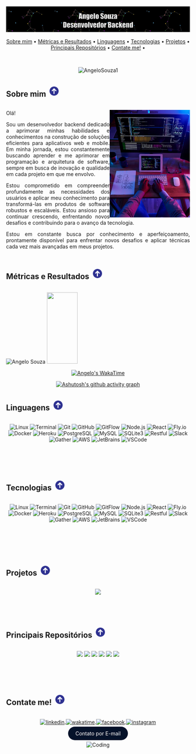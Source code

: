 <a name="top"></a>
<p align="center">
  <img src="https://github.com/AngeloSouza1/tmp/raw/main/capa.gif" alt="Descrição da imagem">
</p>

<div>
<p align="center">
 <a href="#sobre-Mim">Sobre mim</a> •
 <a href="#metricas-e-resultados">Métricas e Resultados</a> • 
 <a href="#linguagens">Linguagens</a> • 
 <a href="#tecnologias">Tecnologias</a> • 
 <a href="#projetos">Projetos</a> • 
 <a href="#principais-repositorios">Principais Repositórios</a> • 
 <a href="#contato">Contate me!</a> • 
</div>

<br>
<p align="center">
  <img src="https://komarev.com/ghpvc/?username=AngeloSouza1&label=Profile%20views&color=0e75b6&style=flat" alt="AngeloSouza1" width="145" />
</p>



<div style="display: flex; align-items: center;">
  <h2 id=sobre-mim" style="margin-right: 10px;">Sobre mim</h2>
  <a href="#top">
    <img src="https://github.com/AngeloSouza1/tmp/blob/main/seta-para-cima.png" alt="Seta para cima" width="25">
  </a>
</div>
<p>



<div style="text-align: justify;">
<img align="right" alt="Coding" width="220" src="https://github.com/AngeloSouza1/tmp/blob/main/Vista.jpg" >
  Olá!

Sou um desenvolvedor backend dedicado a aprimorar minhas habilidades e conhecimentos na construção de soluções eficientes para aplicativos web e mobile. Em minha jornada, estou constantemente buscando aprender e me aprimorar em programação e arquitetura de software, sempre em busca de inovação e qualidade em cada projeto em que me envolvo.

Estou comprometido em compreender profundamente as necessidades dos usuários e aplicar meu conhecimento para transformá-las em produtos de software robustos e escaláveis. Estou ansioso para continuar crescendo, enfrentando novos desafios e contribuindo para o avanço da tecnologia.

Estou em constante busca por conhecimento e aperfeiçoamento, prontamente disponível para enfrentar novos desafios e aplicar técnicas cada vez mais avançadas
em meus projetos.


</div>
<br>
<div style="display: flex; align-items: center;">
  <h2 id="metricas-e-resultados" style="margin-right: 10px;">Métricas e Resultados</h2>
  <a href="#top">
    <img src="https://github.com/AngeloSouza1/tmp/blob/main/seta-para-cima.png" alt="Seta para cima" width="25">
  </a>
</div>
<p>
<div style="text-align: center;">
<div align="left">  
  <img width="55%" height="195px" src="https://github-readme-stats.vercel.app/api?username=AngeloSouza1&show_icons=true&count_private=true&hide_border=true&title_color=00bfbf&icon_color=00bfbf&text_color=c9d1d9&bg_color=000000" alt="Angelo Souza" /> 
  <img width="41%" height="195px" src="https://github-readme-stats.vercel.app/api/top-langs/?username=AngeloSouza1&layout=compact&hide_border=true&title_color=00bfbf&text_color=00bfbf&bg_color=000000" />
</div>
<p align="center">
    <a href="https://wakatime.com/@AAFS1981">
        <img width="50%" height="295px" src="https://github-readme-stats.vercel.app/api/wakatime?username=AAFS1981&layout=compact&bg_color=000000&text_color=ffffff&title_color=ffffff" alt="Angelo's WakaTime">
    </a>


[![Ashutosh's github activity graph](https://github-readme-activity-graph.vercel.app/graph?username=angelosouza1&bg_color=000000&color=15e5a6&line=07e9a5&point=0a855c&area=true&hide_border=true)](https://github.com/ashutosh00710/github-readme-activity-graph)


<div style="display: flex; align-items: center;">
  <h2 id="linguagens" style="margin-right: 10px;">Linguagens</h2>
  <a href="#top">
    <img src="https://github.com/AngeloSouza1/tmp/blob/main/seta-para-cima.png" alt="Seta para cima" width="25">
  </a>
</div>
<p>
  
![Linux](https://img.shields.io/badge/-Linux-1976d2?&logo=Linux&logoColor=FCC624)
![Terminal](https://img.shields.io/badge/-Terminal-388e3c?&logo=Linux&logoColor=white)
![Git](https://img.shields.io/badge/-Git-8e24aa?&logo=Git&logoColor=white)
![GitHub](https://img.shields.io/badge/-GitHub-616161?&logo=GitHub&logoColor=white)
![GitFlow](https://img.shields.io/badge/-GitFlow-8e24aa?&logo=Git&logoColor=white)
![Node.js](https://img.shields.io/badge/-Node.js-388e3c?&logo=node.js&logoColor=white)
![React](https://img.shields.io/badge/-React-1976d2?&logo=React&logoColor=white)
![Fly.io](https://img.shields.io/badge/-Fly.io-f57c00?&logo=Fly.io&logoColor=F90)
![Docker](https://img.shields.io/badge/-Docker-039be5?&logo=Docker&logoColor=white)
![Heroku](https://img.shields.io/badge/-Heroku-512da8?&logo=Heroku&logoColor=white)
![PostgreSQL](https://img.shields.io/badge/-PostgreSQL-009688?&logo=PostgreSQL&logoColor=white)
![MySQL](https://img.shields.io/badge/-MySQL-3949ab?&logo=MySQL&logoColor=white)
![SQLite3](https://img.shields.io/badge/-SQLite3-1a237e?&logo=SQLite&logoColor=white)
![Restful](https://img.shields.io/badge/-Restful-616161?&logo=restful&logoColor=white)
![Slack](https://img.shields.io/badge/-Slack-4a148c?&logo=Slack&logoColor=white)
![Gather](https://img.shields.io/badge/-Gather-007acc?&logo=Gather&logoColor=white)
![AWS](https://img.shields.io/badge/-AWS-37474f?&logo=Amazon-AWS&logoColor=white)
![JetBrains](https://img.shields.io/badge/-JetBrains-212121?&logo=JetBrains&logoColor=white)
![VSCode](https://img.shields.io/badge/-VSCode-0288d1?&logo=Visual-Studio-Code&logoColor=white) 

<br>
<br>
<br>
<br>








<div style="display: flex; align-items: center;">
  <h2 id="tecnologias" style="margin-right: 10px;">Tecnologias</h2>
  <a href="#top">
    <img src="https://github.com/AngeloSouza1/tmp/blob/main/seta-para-cima.png" alt="Seta para cima" width="25">
  </a>
</div>
<p>
  
![Linux](https://img.shields.io/badge/-Linux-1976d2?&logo=Linux&logoColor=1976d2)
![Terminal](https://img.shields.io/badge/-Terminal-388e3c?&logo=Linux&logoColor=388e3c)
![Git](https://img.shields.io/badge/-Git-8e24aa?&logo=Git&logoColor=8e24aa)
![GitHub](https://img.shields.io/badge/-GitHub-616161?&logo=GitHub&logoColor=616161)
![GitFlow](https://img.shields.io/badge/-GitFlow-8e24aa?&logo=Git&logoColor=8e24aa)
![Node.js](https://img.shields.io/badge/-Node.js-388e3c?&logo=node.js&logoColor=388e3c)
![React](https://img.shields.io/badge/-React-1976d2?&logo=React&logoColor=1976d2)
![Fly.io](https://img.shields.io/badge/-Fly.io-f57c00?&logo=Fly.io&logoColor=f57c00)
![Docker](https://img.shields.io/badge/-Docker-039be5?&logo=Docker&logoColor=039be5)
![Heroku](https://img.shields.io/badge/-Heroku-512da8?&logo=Heroku&logoColor=512da8)
![PostgreSQL](https://img.shields.io/badge/-PostgreSQL-009688?&logo=PostgreSQL&logoColor=009688)
![MySQL](https://img.shields.io/badge/-MySQL-3949ab?&logo=MySQL&logoColor=3949ab)
![SQLite3](https://img.shields.io/badge/-SQLite3-1a237e?&logo=SQLite&logoColor=1a237e)
![Restful](https://img.shields.io/badge/-Restful-616161?&logo=restful&logoColor=616161)
![Slack](https://img.shields.io/badge/-Slack-4a148c?&logo=Slack&logoColor=4a148c)
![Gather](https://img.shields.io/badge/-Gather-007acc?&logo=Gather&logoColor=007acc)
![AWS](https://img.shields.io/badge/-AWS-37474f?&logo=Amazon-AWS&logoColor=37474f)
![JetBrains](https://img.shields.io/badge/-JetBrains-212121?&logo=JetBrains&logoColor=212121)
![VSCode](https://img.shields.io/badge/-VSCode-0288d1?&logo=Visual-Studio-Code&logoColor=0288d1)</p>
<br>
<br>
<br>
<br>







<div style="display: flex; align-items: center;">
  <h2 id="projetos" style="margin-right: 10px;">Projetos</h2>
  <a href="#top">
    <img src="https://github.com/AngeloSouza1/tmp/blob/main/seta-para-cima.png" alt="Seta para cima" width="25">
  </a>
</div>
<p>
  
[![](https://img.shields.io/badge/-🎟️%20Ticket%20Event-1976d2)](https://github.com/desenvolvendo-me/ticket-event)

<br>
<br>
<br>







<div style="display: flex; align-items: center;">
  <h2 id="principais-repositorios" style="margin-right: 10px;">Principais Repositórios</h2>
  <a href="#top">
    <img src="https://github.com/AngeloSouza1/tmp/blob/main/seta-para-cima.png" alt="Seta para cima" width="25">
  </a>
</div>
<p>

[![](https://img.shields.io/badge/-🩸%20Mentorship%20Project-C62828)](https://github.com/AngeloSouza1/Mentorship_Project)
[![](https://img.shields.io/badge/-🌊%20TT%201-1976d2)](https://github.com/AngeloSouza1/TT1)
[![](https://img.shields.io/badge/-🗂%20TT%202-388e3c)](https://github.com/AngeloSouza1/TT2)
[![](https://img.shields.io/badge/-💉%20TT%203-8e24aa)](https://github.com/AngeloSouza1/TT3)
[![](https://img.shields.io/badge/-🛡%20TT%204-616161)](https://github.com/AngeloSouza1/TT4)
[![](https://img.shields.io/badge/-🌐%20TT%205-f57c00)](https://github.com/AngeloSouza1/TT5)</p>
<br>
<br>
<br>



<div style="display: flex; align-items: center;">
  <h2 id="contato" style="margin-right: 10px;">Contate me!</h2>
  <a href="#top">
    <img src="https://github.com/AngeloSouza1/tmp/blob/main/seta-para-cima.png" alt="Seta para cima" width="25">
  </a>
</div>

<p align="center" >
</a>
<a href="https://www.linkedin.com/in/angeloafsouza" target="_blank">
  <img align="center" src="https://img.shields.io/badge/-angelosouza-05122A?style=flat&logo=linkedin" alt="linkedin"/> 
</a>
<a href="https://wakatime.com/@AAFS1981" target="_blank">
  <img align="center" src="https://img.shields.io/badge/-angelosouza-05122A?style=flat&logo=wakatime" alt="wakatime"/>
</a>
<a href="https://www.facebook.com/angelo.souza.3950/" target="_blank">
  <img align="center" src="https://img.shields.io/badge/-angelosouza-05122A?style=flat&logo=facebook" alt="facebook"/>
<a href="https://www.instagram.com/angeloafdesouza/" target="_blank">
 <img align="center" src="https://img.shields.io/badge/-angelosouza-05122A?style=flat&logo=instagram" alt="instagram"/>
</a></p>




<p align="center">
  <a href="mailto:angeloafdesouza@gmail.com" style="background-color: #05122A; color: white; padding: 10px 20px; border-radius: 20px; text-decoration: none;">Contato por E-mail</a>
</p>

<p align="center">
  <img alt="Coding" width="250" src="https://cdn.dribbble.com/users/1162077/screenshots/3848914/programmer.gif">
</p>







